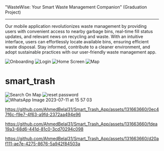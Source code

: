 "WasteWise: Your Smart Waste Management Companion" (Graduation Project)

---------------------------------------------------------
Our mobile application revolutionizes waste management by providing users with convenient access to nearby
garbage bins, real-time fill status updates, and relevant news on recycling and waste. With an intuitive interface,
users can effortlessly locate available bins, ensuring efficient waste disposal. Stay informed, contribute to a cleaner
environment, and adopt sustainable practices with our user-friendly waste management app.




![Onboarding](https://github.com/AhmedBelal31/Smart_Trash_App/assets/131663660/b602ec64-975c-4770-8302-f9036792dd3e)
![Login](https://github.com/AhmedBelal31/Smart_Trash_App/assets/131663660/e0a6b674-c7ee-4cd0-b7bd-a2d3fbe2eac2)
![Home Screen](https://github.com/AhmedBelal31/Smart_Trash_App/assets/131663660/028daa54-00bc-4881-9eee-b2e94134ed7c)
![Map](https://github.com/AhmedBelal31/Smart_Trash_App/assets/131663660/9c1e446d-3c75-416d-ad59-d7560cea3c94)
# smart_trash
![Search On Map](https://github.com/AhmedBelal31/Smart_Trash_App/assets/131663660/b975d7cf-f58e-419b-adff-92f0d0ccd3ab)
![reset password](https://github.com/AhmedBelal31/Smart_Trash_App/assets/131663660/a7dfed96-c413-42f5-8eeb-3268bfbfa55e)
![WhatsApp Image 2023-07-11 at 15 57 03](https://github.com/AhmedBelal31/Smart_Trash_App/assets/131663660/a70e1a65-4d90-48c1-add9-15c3b583b9a9)





https://github.com/AhmedBelal31/Smart_Trash_App/assets/131663660/0ec47f6c-f9e7-4f63-a9fd-2372aa494e96



https://github.com/AhmedBelal31/Smart_Trash_App/assets/131663660/fdea19a3-68d6-441d-81c0-3cd70294c098






https://github.com/AhmedBelal31/Smart_Trash_App/assets/131663660/d20af111-ae7e-4275-8676-5a942f84503a

